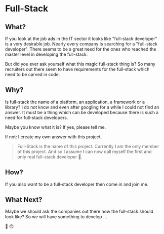# Full-Stack

## What?

If you look at the job ads in the IT sector it looks like "full-stack developer" is a very desirable job. 
Nearly every company is searching for a "full-stack developer". There seems to be a great need for the ones who reached the master level in developing the full-stack. 

But did you ever ask yourself what this magic full-stack thing is? So many recruiters out there seem to have requirements for the full-stack which need to be carved in code.

## Why?

Is full-stack the name of a platform, an application, a framework or a library? I do not know and even after googling for a while I could not find an answer. It must be a thing which can be developed because there is such a need for full-stack developers. 

Maybe you know what it is? If yes, please tell me. 

If not: I create my own answer with this project. 

> Full-Stack is the name of this project. Currently I am the only member of this project.
> And so I assume I can now call myself the first and only real full-stack developer 🦄.

## How?

If you also want to be a full-stack developer then come in and join me. 

## What Next?

Maybe we should ask the companies out there how the full-stack should look like? So we will have something to develop ...

🤘 🙃
